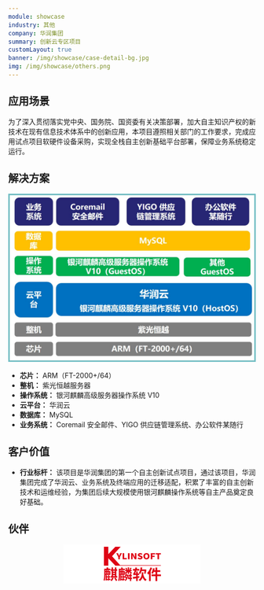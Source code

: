 ```yaml
---
module: showcase
industry: 其他
company: 华润集团
summary: 创新云专区项目
customLayout: true
banner: /img/showcase/case-detail-bg.jpg
img: /img/showcase/others.png
---
```


<div class="markdown">

## 应用场景

为了深入贯彻落实党中央、国务院、国资委有关决策部署，加大自主知识产权的新技术在现有信息技术体系中的创新应用，本项目遵照相关部门的工作要求，完成应用试点项目软硬件设备采购，实现全栈自主创新基础平台部署，保障业务系统稳定运行。

## 解决方案

<div align="center"><img src="./er1.jpg"/></div>

- **芯片：** ARM（FT-2000+/64）
- **整机：** 紫光恒越服务器
- **操作系统：** 银河麒麟高级服务器操作系统 V10
- **云平台：** 华润云
- **数据库：** MySQL
- **业务系统：** Coremail 安全邮件、YIGO 供应链管理系统、办公软件某随行

## 客户价值

- **行业标杆：** 该项目是华润集团的第一个自主创新试点项目，通过该项目，华润集团完成了华润云、业务系统及终端应用的迁移适配，积累了丰富的自主创新技术和运维经验，为集团后续大规模使用银河麒麟操作系统等自主产品奠定良好基础。

## 伙伴

<div align="center"><img src="./qiling.png"/></div>

</div>
